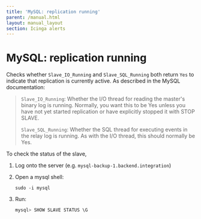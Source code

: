 ```yaml
---
title: 'MySQL: replication running'
parent: /manual.html
layout: manual_layout
section: Icinga alerts
---
```


# MySQL: replication running

Checks whether `Slave_IO_Running` and `Slave_SQL_Running` both return
`Yes` to indicate that replication is currently active. As described in
the MySQL documentation:

> `Slave_IO_Running`: Whether the I/O thread for reading the master's
> binary log is running. Normally, you want this to be Yes unless you
> have not yet started replication or have explicitly stopped it with
> STOP SLAVE.
>
> `Slave_SQL_Running`: Whether the SQL thread for executing events in
> the relay log is running. As with the I/O thread, this should normally
> be Yes.

To check the status of the slave,

1. Log onto the server (e.g. `mysql-backup-1.backend.integration`)
2. Open a mysql shell:

    ```
    sudo -i mysql
    ```

3. Run:

    ```sql
    mysql> SHOW SLAVE STATUS \G
    ```
